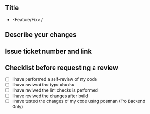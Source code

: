 ## Title
-  <Feature/Fix> / <Name>

## Describe your changes

## Issue ticket number and link

## Checklist before requesting a review
- [ ] I have performed a self-review of my code
- [ ] I have reviwed the type checks
- [ ] I have reviwed the lint checks is performed
- [ ] I have reviwed the changes after build
- [ ] I have tested the changes of my code using postman (Fro Backend Only)
